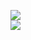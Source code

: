 [![](https://img.shields.io/badge/Made%20With-Github%20Spray-lightgrey.svg?style=for-the-badge&logo=github)](https://github.com/Annihil/github-spray#21257)  
[![](https://i.imgur.com/2DrTn0Z.gif)](https://github.com/Annihil/github-spray)